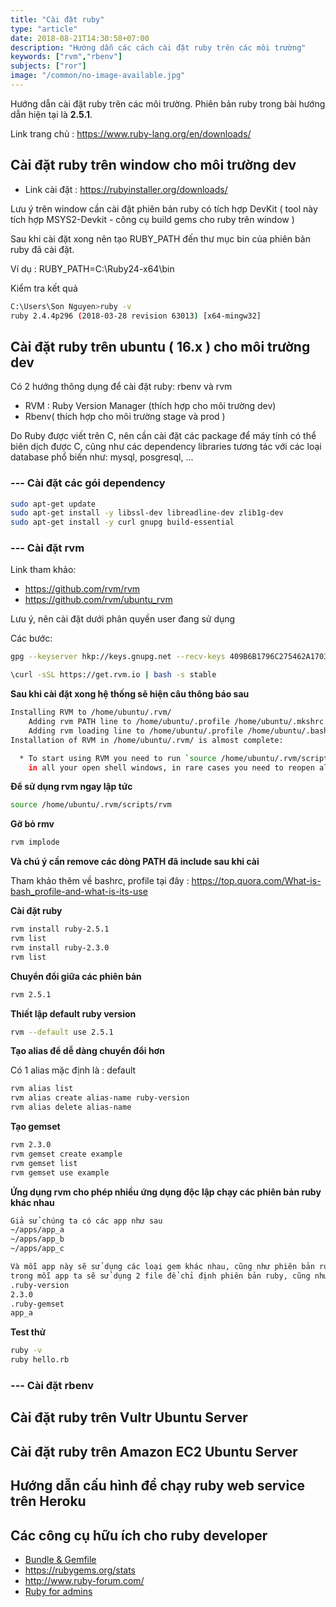 ```yaml
---
title: "Cài đặt ruby"
type: "article"
date: 2018-08-21T14:30:58+07:00
description: "Hướng dẫn các cách cài đặt ruby trên các môi trường"
keywords: ["rvm","rbenv"]
subjects: ["ror"]
image: "/common/no-image-available.jpg"
---
```


Hướng dẫn cài đặt ruby trên các môi trường. Phiên bản ruby trong bài hướng dẫn hiện tại là **2.5.1**.

Link trang chủ : https://www.ruby-lang.org/en/downloads/

## Cài đặt ruby trên window cho môi trường dev

- Link cài đặt : https://rubyinstaller.org/downloads/

Lưu ý trên window cần cài đặt phiên bản ruby có tích hợp DevKit ( tool này tích hợp MSYS2-Devkit - công cụ build gems cho ruby trên window )

Sau khi cài đặt xong nên tạo RUBY_PATH đến thư mục bin của phiên bản ruby đã cài đặt.

Ví dụ : RUBY_PATH=C:\Ruby24-x64\bin

Kiểm tra kết quả

```bash
C:\Users\Son Nguyen>ruby -v
ruby 2.4.4p296 (2018-03-28 revision 63013) [x64-mingw32]
```

## Cài đặt ruby trên ubuntu ( 16.x ) cho môi trường dev

Có 2 hướng thông dụng để cài đặt ruby: rbenv và rvm

- RVM : Ruby Version Manager (thích hợp cho môi trường dev)
- Rbenv( thích hợp cho môi trường stage và prod )

Do Ruby được viết trên C, nên cần cài đặt các package để máy tính có thể biên dịch được C, cũng như
các dependency libraries tương tác với các loại database phổ biến như: mysql, posgresql, ...

### --- Cài đặt các gói dependency

```bash
sudo apt-get update
sudo apt-get install -y libssl-dev libreadline-dev zlib1g-dev
sudo apt-get install -y curl gnupg build-essential
```

### --- Cài đặt rvm

Link tham khảo:

- https://github.com/rvm/rvm
- https://github.com/rvm/ubuntu_rvm

Lưu ý, nên cài đặt dưới phân quyền user đang sử dụng

Các bước:

```bash
gpg --keyserver hkp://keys.gnupg.net --recv-keys 409B6B1796C275462A1703113804BB82D39DC0E3 7D2BAF1CF37B13E2069D6956105BD0E739499BDB
```

```bash
\curl -sSL https://get.rvm.io | bash -s stable
```

**Sau khi cài đặt xong hệ thống sẽ hiện câu thông báo sau**

```bash
Installing RVM to /home/ubuntu/.rvm/
    Adding rvm PATH line to /home/ubuntu/.profile /home/ubuntu/.mkshrc /home/ubuntu/.bashrc /home/ubuntu/.zshrc.
    Adding rvm loading line to /home/ubuntu/.profile /home/ubuntu/.bash_profile /home/ubuntu/.zlogin.
Installation of RVM in /home/ubuntu/.rvm/ is almost complete:

  * To start using RVM you need to run `source /home/ubuntu/.rvm/scripts/rvm`
    in all your open shell windows, in rare cases you need to reopen all shell windows.
```

**Để sử dụng rvm ngay lập tức**
```bash
source /home/ubuntu/.rvm/scripts/rvm
```

**Gỡ bỏ rmv**
```bash
rvm implode
```

**Và chú ý cần remove các dòng PATH đã include sau khi cài**

Tham khảo thêm về bashrc, profile tại đây : https://top.quora.com/What-is-bash_profile-and-what-is-its-use

**Cài đặt ruby**

```bash
rvm install ruby-2.5.1
rvm list
rvm install ruby-2.3.0
rvm list
```

**Chuyển đổi giữa các phiên bản**

```bash
rvm 2.5.1
```

**Thiết lập default ruby version**

```bash
rvm --default use 2.5.1
```

**Tạo alias để dễ dàng chuyển đổi hơn**

Có 1 alias mặc định là : default

```bash
rvm alias list
rvm alias create alias-name ruby-version
rvm alias delete alias-name
```

**Tạo gemset**

```bash
rvm 2.3.0
rvm gemset create example
rvm gemset list
rvm gemset use example
```

**Ứng dụng rvm cho phép nhiều ứng dụng độc lập chạy các phiên bản ruby khác nhau**

```bash
Giả sử chúng ta có các app như sau
~/apps/app_a
~/apps/app_b
~/apps/app_c

Và mỗi app này sẽ sử dụng các loại gem khác nhau, cũng như phiên bản ruby khác nhau, để làm được điều này,
trong mỗi app ta sẽ sử dụng 2 file để chỉ định phiên bản ruby, cũng như gemset cho chúng:
.ruby-version
2.3.0
.ruby-gemset
app_a
```

**Test thử**

```bash
ruby -v
ruby hello.rb
```

### --- Cài đặt rbenv

## Cài đặt ruby trên Vultr Ubuntu Server

## Cài đặt ruby trên Amazon EC2 Ubuntu Server

## Hướng dẫn cấu hình để chạy ruby web service trên Heroku

## Các công cụ hữu ích cho ruby developer

- [Bundle & Gemfile](https://bundler.io/)
- https://rubygems.org/stats
- http://www.ruby-forum.com/
- [Ruby for admins](http://rubyforadmins.com/input-and-output)